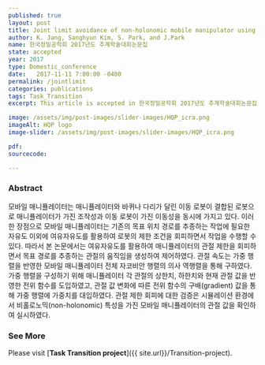 ```yaml
---
published: true
layout: post
title: Joint limit avoidance of non-holonomic mobile manipulator using weighting matrix in generalized pseudo-inverse 
author: K. Jang, Sanghyun Kim, S. Park, and J.Park
name: 한국정밀공학회 2017년도 추계학술대회논문집
state: accepted
year: 2017
type: Domestic_conference
date:   2017-11-11 7:00:00 -0400
permalink: /jointlimit
categories: publications
tags: Task_Transition
excerpt: This article is accepted in 한국정밀공학회 2017년도 추계학술대회논문집.

image: /assets/img/post-images/slider-images/HQP_icra.png
imageAlt: HQP logo
image-slider: /assets/img/post-images/slider-images/HQP_icra.png

pdf: 
sourcecode: 

---
```


### Abstract
모바일 매니퓰레이터는 매니퓰레이터와 바퀴나 다리가 달린 이동 로봇이 결합된 로봇으로 매니퓰레이터가 가진 조작성과 이동 로봇이 가진 이동성을 동시에 가지고 있다. 이러한 장점으로 모바일 매니퓰레이터는 기존의 목표 위치 경로를 추종하는 작업에 필요한 자유도 이외에 여유자유도를 활용하여 로봇의 제한 조건을 회피하면서 작업을 수행할 수 있다. 따라서 본 논문에서는 여유자유도를 활용하여 매니퓰레이터의 관절 제한을 회피하면서 목표 경로를 추종하는 관절의 움직임을 생성하여 제어하였다. 관절 속도는 가중 행렬을 반영한 모바일 매니퓰레이터 전체 자코비안 행렬의 의사 역행렬을 통해 구하였다. 가중 행렬을 구성하기 위해 매니퓰레이터 각 관절의 상한치, 하한치와 현재 관절 값을 반영한 전위 함수를 도입하였고, 관절 값 변화에 따른 전위 함수의 구배(gradient) 값을 통해 가중 행렬에 가중치를 대입하였다. 관절 제한 회피에 대한 검증은 시뮬레이션 환경에서 비홀로노믹(non-holonomic) 특성을 가진 모바일 매니퓰레이터의 관절 값을 확인하여 실시하였다. 

### See More
Please visit [**Task Transition project**]({{ site.url}}/Transition-project).